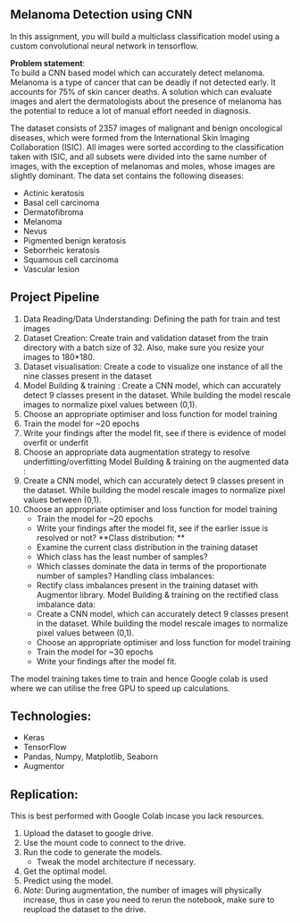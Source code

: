 <h2> Melanoma Detection using CNN </h2>

In this assignment, you will build a multiclass classification model using a custom convolutional neural network in tensorflow.

**Problem statement**: <br>
To build a CNN based model which can accurately detect melanoma. Melanoma is a type of cancer that can be deadly if not detected early. It accounts for 75% of skin cancer deaths. A solution which can evaluate images and alert the dermatologists about the presence of melanoma has the potential to reduce a lot of manual effort needed in diagnosis. <br>

The dataset consists of 2357 images of malignant and benign oncological diseases, which were formed from the International Skin Imaging Collaboration (ISIC). All images were sorted according to the classification taken with ISIC, and all subsets were divided into the same number of images, with the exception of melanomas and moles, whose images are slightly dominant. The data set contains the following diseases:

- Actinic keratosis
- Basal cell carcinoma
- Dermatofibroma
- Melanoma
- Nevus
- Pigmented benign keratosis
- Seborrheic keratosis
- Squamous cell carcinoma
- Vascular lesion

## Project Pipeline
1. Data Reading/Data Understanding: Defining the path for train and test images
2. Dataset Creation: Create train and validation dataset from the train directory with a batch size of 32. Also, make sure you resize your images to 180*180.
3. Dataset visualisation: Create a code to visualize one instance of all the nine classes present in the dataset
4. Model Building & training : Create a CNN model, which can accurately detect 9 classes present in the dataset. While building the model rescale images to normalize pixel values between (0,1).
5. Choose an appropriate optimiser and loss function for model training
6. Train the model for ~20 epochs
7. Write your findings after the model fit, see if there is evidence of model overfit or underfit
8. Choose an appropriate data augmentation strategy to resolve underfitting/overfitting Model Building & training on the augmented data :
9. Create a CNN model, which can accurately detect 9 classes present in the dataset. While building the model rescale images to normalize pixel values between (0,1).
10. Choose an appropriate optimiser and loss function for model training
    - Train the model for ~20 epochs
    - Write your findings after the model fit, see if the earlier issue is resolved or not? **Class distribution: **
    - Examine the current class distribution in the training dataset
    - Which class has the least number of samples?
    - Which classes dominate the data in terms of the proportionate number of samples? Handling class imbalances:
    - Rectify class imbalances present in the training dataset with Augmentor library. Model Building & training on the rectified class imbalance data:
    - Create a CNN model, which can accurately detect 9 classes present in the dataset. While building the model rescale images to normalize pixel values between (0,1).
    - Choose an appropriate optimiser and loss function for model training
    - Train the model for ~30 epochs
    - Write your findings after the model fit.

The model training takes time to train and hence Google colab is used where we can utilise the free GPU to speed up calculations.

## Technologies:
- Keras
- TensorFlow
- Pandas, Numpy, Matplotlib, Seaborn
- Augmentor

## Replication:
This is best performed with Google Colab incase you lack resources.
1. Upload the dataset to google drive.
2. Use the mount code to connect to the drive.
3. Run the code to generate the models.
    - Tweak the model architecture if necessary.
4. Get the optimal model.
5. Predict using the model.
6. *Note*: During augmentation, the number of images will physically increase, thus in case you need to rerun the notebook, make sure to reupload the dataset to the drive.